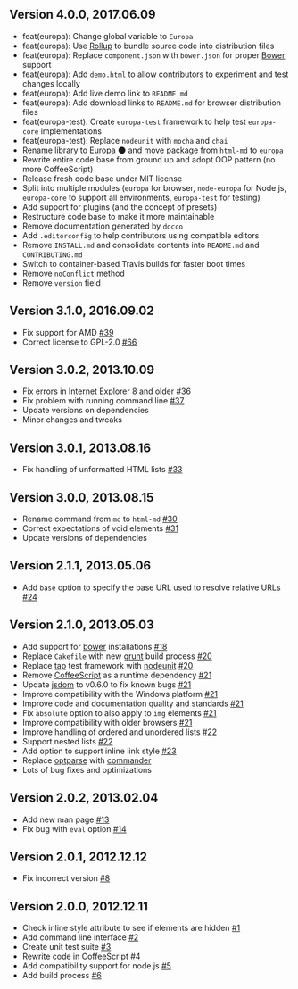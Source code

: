 ## Version 4.0.0, 2017.06.09

* feat(europa): Change global variable to `Europa`
* feat(europa): Use [Rollup](http://rollupjs.org) to bundle source code into distribution files
* feat(europa): Replace `component.json` with `bower.json` for proper [Bower](https://bower.io) support
* feat(europa): Add `demo.html` to allow contributors to experiment and test changes locally
* feat(europa): Add live demo link to `README.md`
* feat(europa): Add download links to `README.md` for browser distribution files
* feat(europa-test): Create `europa-test` framework to help test `europa-core` implementations
* feat(europa-test): Replace `nodeunit` with `mocha` and `chai`
* Rename library to Europa :new_moon: and move package from `html-md` to `europa`
* Rewrite entire code base from ground up and adopt OOP pattern (no more CoffeeScript)
* Release fresh code base under MIT license
* Split into multiple modules (`europa` for browser, `node-europa` for Node.js, `europa-core` to support all environments, `europa-test` for testing)
* Add support for plugins (and the concept of presets)
* Restructure code base to make it more maintainable
* Remove documentation generated by `docco`
* Add `.editorconfig` to help contributors using compatible editors
* Remove `INSTALL.md` and consolidate contents into `README.md` and `CONTRIBUTING.md`
* Switch to container-based Travis builds for faster boot times
* Remove `noConflict` method
* Remove `version` field

## Version 3.1.0, 2016.09.02

* Fix support for AMD [#39](https://github.com/NotNinja/europa/issues/39)
* Correct license to GPL-2.0 [#66](https://github.com/NotNinja/europa/issues/66)

## Version 3.0.2, 2013.10.09

* Fix errors in Internet Explorer 8 and older [#36](https://github.com/NotNinja/europa/issues/36)
* Fix problem with running command line [#37](https://github.com/NotNinja/europa/issues/37)
* Update versions on dependencies
* Minor changes and tweaks

## Version 3.0.1, 2013.08.16

* Fix handling of unformatted HTML lists [#33](https://github.com/NotNinja/europa/issues/33)

## Version 3.0.0, 2013.08.15

* Rename command from `md` to `html-md` [#30](https://github.com/NotNinja/europa/issues/30)
* Correct expectations of void elements [#31](https://github.com/NotNinja/europa/issues/31)
* Update versions of dependencies

## Version 2.1.1, 2013.05.06

* Add `base` option to specify the base URL used to resolve relative URLs [#24](https://github.com/NotNinja/europa/issues/24)

## Version 2.1.0, 2013.05.03

* Add support for [bower](http://twitter.github.io/bower/) installations [#18](https://github.com/NotNinja/europa/issues/18)
* Replace `Cakefile` with new [grunt](http://gruntjs.com) build process [#20](https://github.com/NotNinja/europa/issues/20)
* Replace [tap](https://github.com/isaacs/node-tap) test framework with [nodeunit](https://github.com/caolan/nodeunit) [#20](https://github.com/NotNinja/europa/issues/20)
* Remove [CoffeeScript](http://coffeescript.org) as a runtime dependency [#21](https://github.com/NotNinja/europa/issues/21)
* Update [jsdom](https://github.com/tmpvar/jsdom) to v0.6.0 to fix known bugs [#21](https://github.com/NotNinja/europa/issues/21)
* Improve compatibility with the Windows platform [#21](https://github.com/NotNinja/europa/issues/21)
* Improve code and documentation quality and standards [#21](https://github.com/NotNinja/europa/issues/21)
* Fix `absolute` option to also apply to `img` elements [#21](https://github.com/NotNinja/europa/issues/21)
* Improve compatibility with older browsers [#21](https://github.com/NotNinja/europa/issues/21)
* Improve handling of ordered and unordered lists [#22](https://github.com/NotNinja/europa/issues/22)
* Support nested lists [#22](https://github.com/NotNinja/europa/issues/22)
* Add option to support inline link style [#23](https://github.com/NotNinja/europa/issues/23)
* Replace [optparse](https://github.com/jfd/optparse-js) with [commander](http://visionmedia.github.io/commander.js/)
* Lots of bug fixes and optimizations

## Version 2.0.2, 2013.02.04

* Add new man page [#13](https://github.com/NotNinja/europa/issues/13)
* Fix bug with `eval` option [#14](https://github.com/NotNinja/europa/issues/14)

## Version 2.0.1, 2012.12.12

* Fix incorrect version [#8](https://github.com/NotNinja/europa/issues/8)

## Version 2.0.0, 2012.12.11

* Check inline style attribute to see if elements are hidden [#1](https://github.com/NotNinja/europa/issues/1)
* Add command line interface [#2](https://github.com/NotNinja/europa/issues/2)
* Create unit test suite [#3](https://github.com/NotNinja/europa/issues/3)
* Rewrite code in CoffeeScript [#4](https://github.com/NotNinja/europa/issues/4)
* Add compatibility support for node.js [#5](https://github.com/NotNinja/europa/issues/5)
* Add build process [#6](https://github.com/NotNinja/europa/issues/6)
